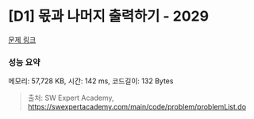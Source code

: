 # [D1] 몫과 나머지 출력하기 - 2029 

[문제 링크](https://swexpertacademy.com/main/code/problem/problemDetail.do?contestProbId=AV5QGNvKAtEDFAUq) 

### 성능 요약

메모리: 57,728 KB, 시간: 142 ms, 코드길이: 132 Bytes



> 출처: SW Expert Academy, https://swexpertacademy.com/main/code/problem/problemList.do